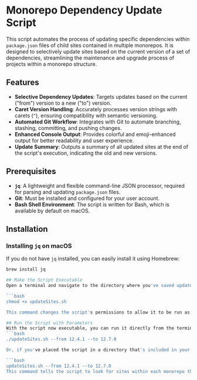 # Monorepo Dependency Update Script

This script automates the process of updating specific dependencies within `package.json` files of child sites contained in multiple monorepos. It is designed to selectively update sites based on the current version of a set of dependencies, streamlining the maintenance and upgrade process of projects within a monorepo structure.

## Features

- **Selective Dependency Updates**: Targets updates based on the current ("from") version to a new ("to") version.
- **Caret Version Handling**: Accurately processes version strings with carets (`^`), ensuring compatibility with semantic versioning.
- **Automated Git Workflow**: Integrates with Git to automate branching, stashing, committing, and pushing changes.
- **Enhanced Console Output**: Provides colorful and emoji-enhanced output for better readability and user experience.
- **Update Summary**: Outputs a summary of all updated sites at the end of the script's execution, indicating the old and new versions.

## Prerequisites

- **`jq`**: A lightweight and flexible command-line JSON processor, required for parsing and updating `package.json` files.
- **Git**: Must be installed and configured for your user account.
- **Bash Shell Environment**: The script is written for Bash, which is available by default on macOS.

## Installation

### Installing `jq` on macOS

If you do not have `jq` installed, you can easily install it using Homebrew:

```bash
brew install jq

## Make the Script Executable
Open a terminal and navigate to the directory where you've saved updateSites.sh. Then, run the following command to make it executable:

```bash
chmod +x updateSites.sh

This command changes the script's permissions to allow it to be run as a program.

## Run the Script with Parameters
With the script now executable, you can run it directly from the terminal by specifying the --from and --to version parameters as arguments. Here's the syntax based on your request:
```bash
./updateSites.sh --from 12.4.1 --to 12.7.0

Or, if you've placed the script in a directory that's included in your PATH, you can run it without the ./ prefix from any location:

```bash
updateSites.sh --from 12.4.1 --to 12.7.0
This command tells the script to look for sites within each monorepo that are currently on version 12.4.1 and update them to version 12.7.0.
